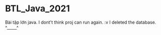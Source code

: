 # BTL_Java_2021
Bài tập lớn java. 
I dont't think proj can run again. :v
I deleted the database. ^_____^
